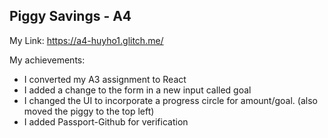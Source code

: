## Piggy Savings - A4

My Link: https://a4-huyho1.glitch.me/

My achievements:
- I converted my A3 assignment to React
- I added a change to the form in a new input called goal
- I changed the UI to incorporate a progress circle for amount/goal. (also moved the piggy to the top left)
- I added Passport-Github for verification

